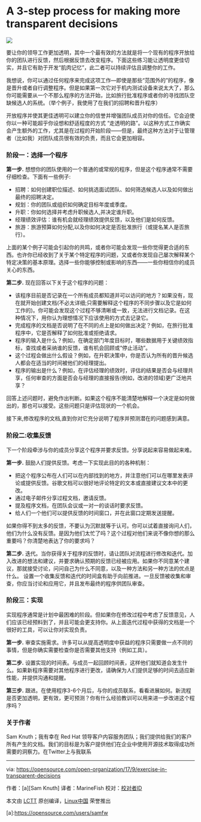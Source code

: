 A 3-step process for making more transparent decisions
======
![](https://opensource.com/sites/default/files/styles/image-full-size/public/lead-images/GOV_Transparency_A.png?itok=2r47nFJB)

要让你的领导工作更加透明，其中一个最有效的方法就是将一个现有的程序开放给你的团队进行反馈，然后根据反馈去改变程序。下面这些练习能让透明度更佳切实，并且它有助于开发“肌肉记忆”，此二者可以持续评估且调整你的工作。

我想说，你可以通过任何程序来完成这项工作—即使是那些“范围外的”的程序，像是晋升或者自行调整程序。但是如果第一次它对于机内测试设备来说太大了，那么你可能需要从一个不那么程序的方法开始，比如旅行批准程序或者你的寻找团队空缺候选人的系统。（举个例子，我使用了在我们的招聘和晋升程序）

开放程序并使其更佳透明可以建立你的信誉并增强团队成员对你的信任。它会迫使你以一种可能超乎你设想和舒适程度的方式 “走透明的路”。以这种方式工作确实会产生额外的工作，尤其是在过程的开始阶段——但是，最终这种方法对于让管理者（比如我）对团队成员很有效的负责，而且它会更加相容。

### 阶段一：选择一个程序

**第一步.** 想想你的团队使用的一个普通的或常规的程序，但是这个程序通常不需要仔细检查。下面有一些例子:

  * 招聘：如何创建职位描述、如何挑选面试团队、如何筛选候选人以及如何做出最终的招聘决定。
  * 规划：你的团队或组织如何确定目标年度或季度。
  * 升职：你如何选择并考虑升职候选人,并决定谁升职。
  * 经理绩效评估：谁有机会就经理绩效提供反馈，以及他们是如何反馈。
  * 旅游：旅游预算如何分配,以及你如何决定是否批准旅行（或提名某人是否旅行）。



上面的某个例子可能会引起你的共鸣，或者你可能会发现一些你觉得更合适的东西。也许你已经收到了关于某个特定程序的问题，又或者你发现自己屡次解释某个特定决策的基本原理。选择一些你能够控制或影响的东西——一些你相信你的成员关心的东西。

**第二步.** 现在回答以下关于这个程序的问题：

  * 该程序目前是否记录在一个所有成员都知道并可以访问的地方？如果没有，现在就开始创建文档(不必太详细;只需要解释这个程序的不同步骤以及它是如何工作的)。你可能会发现这个过程不够清晰或一致，无法进行文档记录。在这种情况下，用你认为理想情况下应该使用的方式去记录它。
  * 完成程序的文档是否说明了在不同的点上是如何做出决定？例如，在旅行批准程序中，它是否解释了如何批准或拒绝请求。
  * 程序的输入是什么？例如，在确定部门年度目标时，哪些数据用于关键绩效指标，查找或者采纳谁的反馈，谁有机会回顾或“停止活动”。
  * 这个过程会做出什么假设？例如，在升职决策中，你是否认为所有的晋升候选人都会在适当的时间被他们的经理提出。
  * 程序的输出是什么？例如，在评估经理的绩效时，评估的结果是否会与经理共享，任何审查的方面是否会与经理的直接报告(例如，改进的领域)更广泛地共享？



回答上述问题时，避免作出判断。如果这个程序不能清楚地解释一个决定是如何做出的，那也可以接受。这些问题只是评估现状的一个机会。

接下来,修改程序的文档,直到你对它充分说明了程序并预测潜在的问题感到满意。

### 阶段二:收集反馈

下一个阶段牵涉与你的成员分享这个程序并要求反馈。分享说起来容易做起来难。

**第一步.** 鼓励人们提供反馈。考虑一下实现此目的的各种机制：

  * 把这个程序公布在人们可以在内部找到的地方，并注意他们可以在哪里发表评论或提供反馈。谷歌文档可以很好地评论特定的文本或直接建议文本中的更改。
  * 通过电子邮件分享过程文档，邀请反馈。
  * 提及程序文档，在团队会议或一对一的谈话时要求反馈。
  * 给人们一个他们可以提供反馈的时间窗口，并在此窗口定期发送提醒。



如果你得不到太多的反馈，不要认为沉默就等于认可。你可以试着直接询问人们，他们为什么没有反馈。是因为他们太忙了吗？这个过程对他们来说不像你想的那么重要吗？你清楚地表达了你的要求吗？

**第二步.** 迭代。当你获得关于程序的反馈时，请让团队对流程进行修改和迭代。加入改进的想法和建议，并要求确认预期的反馈已经被应用。如果你不同意某个建议，那就接受讨论，问问自己为什么不同意，以及一种方法和另一种方法的优点是什么。
设置一个收集反馈和迭代的时间盒有助于向前推进。一旦反馈被收集和审查，你应当讨论和应用它，并且发布最终的程序供团队审查。

### 阶段三：实现

实现程序通常是计划中最困难的阶段。但如果你在修改过程中考虑了反馈意见，人们应该已经预料到了，并且可能会更支持你。从上面迭代过程中获得的文档是一个很好的工具，可以让你对实现负责。

**第一步.** 审查实施需求。许多可以从提高透明度中获益的程序只需要做一点不同的事情，但是你确实需要检查你是否需要其他支持（例如工具）。

**第二步.** 设置实现的时间表。与成员一起回顾时间表，这样他们就知道会发生什么。如果新程序需要对其他程序进行更改，请确保为人们提供足够的时间去适应新性能，并提供沟通和提醒。

**第三步.** 跟进。在使用程序3-6个月后，与你的成员联系，看看进展如何。新流程是否更加透明，更有效，更可预测？你有什么经验教训可以用来进一步改进这个程序吗？

### 关于作者
Sam Knuth；我有幸在 Red Hat 领导客户内容服务团队；我们提供给我们的客户所有产生的文档。我们的目标是为客户提供他们在企业中使用开源技术取得成功所需要的洞察力。在Twitter上与我联系

--------------------------------------------------------------------------------

via: https://opensource.com/open-organization/17/9/exercise-in-transparent-decisions

作者：[a][Sam Knuth]
译者：MarineFish
校对：[校对者ID](https://github.com/校对者ID)

本文由 [LCTT](https://github.com/LCTT/TranslateProject) 原创编译，[Linux中国](https://linux.cn/) 荣誉推出

[a]:https://opensource.com/users/samfw<!doctype html>
<html>
<head>
<meta charset="UTF-8">
<title>Untitled Document</title>
</head>

<body>
</body>
</html>
